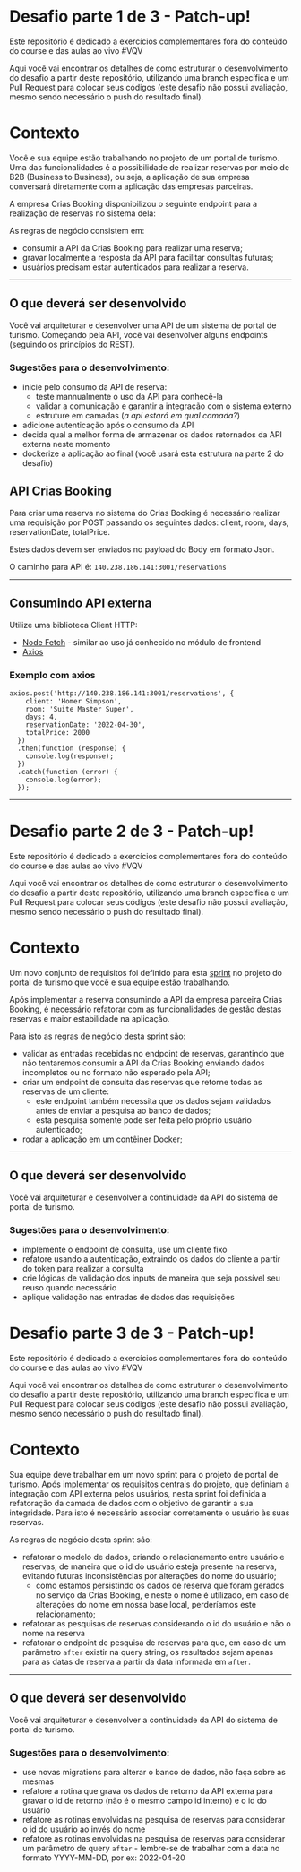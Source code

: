 # Desafio parte 1 de 3 - Patch-up!

Este repositório é dedicado a exercícios complementares fora do conteúdo do course e das aulas ao vivo #VQV

Aqui você vai encontrar os detalhes de como estruturar o desenvolvimento do desafio a partir deste repositório, utilizando uma branch específica e um Pull Request para colocar seus códigos (este desafio não possui avaliação, mesmo sendo necessário o push do resultado final).

# Contexto

Você e sua equipe estão trabalhando no projeto de um portal de turismo. Uma das funcionalidades é a possibilidade de realizar reservas por meio de B2B (Business to Business), ou seja, a aplicação de sua empresa conversará diretamente com a aplicação das empresas parceiras. 

A empresa Crias Booking disponibilizou o seguinte endpoint para a realização de reservas no sistema dela:



As regras de negócio consistem em:

- consumir a API da Crias Booking para realizar uma reserva;
- gravar localmente a resposta da API para facilitar consultas futuras;
- usuários precisam estar autenticados para realizar a reserva.


---

## O que deverá ser desenvolvido

Você vai arquiteturar e desenvolver uma API de um sistema de portal de turismo. Começando pela API, você vai desenvolver alguns endpoints (seguindo os princípios do REST).

### Sugestões para o desenvolvimento:

- inicie pelo consumo da API de reserva:
   - teste mannualmente o uso da API para conhecê-la
   - validar a comunicação e garantir a integração com o sistema externo
   - estruture em camadas (_a api estará em qual camada?_)
- adicione autenticação após o consumo da API
- decida qual a melhor forma de armazenar os dados retornados da API externa neste momento
- dockerize a aplicação ao final (você usará esta estrutura na parte 2 do desafio)

## API Crias Booking

Para criar uma reserva no sistema do Crias Booking é necessário realizar uma requisição por POST passando os seguintes dados: client, room, days, reservationDate, totalPrice. 

Estes dados devem ser enviados no payload do Body em formato Json.

O caminho para API é: `140.238.186.141:3001/reservations`


---

## Consumindo API externa

Utilize uma biblioteca Client HTTP:

- [Node Fetch](https://www.npmjs.com/package/node-fetch) - similar ao uso já conhecido no módulo de frontend
- [Axios](https://www.npmjs.com/package/axios)

### Exemplo com axios

```
axios.post('http://140.238.186.141:3001/reservations', {
    client: 'Homer Simpson', 
    room: 'Suite Master Super',
    days: 4, 
    reservationDate: '2022-04-30', 
    totalPrice: 2000
  })
  .then(function (response) {
    console.log(response);
  })
  .catch(function (error) {
    console.log(error);
  });

```
---

# Desafio parte 2 de 3 - Patch-up!

Este repositório é dedicado a exercícios complementares fora do conteúdo do course e das aulas ao vivo #VQV

Aqui você vai encontrar os detalhes de como estruturar o desenvolvimento do desafio a partir deste repositório, utilizando uma branch específica e um Pull Request para colocar seus códigos (este desafio não possui avaliação, mesmo sendo necessário o push do resultado final).

# Contexto

Um novo conjunto de requisitos foi definido para esta [sprint](https://pt.wikipedia.org/wiki/Sprint_(desenvolvimento_de_software)) no projeto do portal de turismo que você e sua equipe estão trabalhando.

Após implementar a reserva consumindo a API da empresa parceira Crias Booking, é necessário refatorar com as funcionalidades de gestão destas reservas e maior estabilidade na aplicação. 

Para isto as regras de negócio desta sprint são:

- validar as entradas recebidas no endpoint de reservas, garantindo que não tentaremos consumir a API da Crias Booking enviando dados incompletos ou no formato não esperado pela API;
- criar um endpoint de consulta das reservas que retorne todas as reservas de um cliente:
   - este endpoint também necessita que os dados sejam validados antes de enviar a pesquisa ao banco de dados;
   - esta pesquisa somente pode ser feita pelo próprio usuário autenticado;
- rodar a aplicação em um contêiner Docker;

---

## O que deverá ser desenvolvido

Você vai arquiteturar e desenvolver a continuidade da API do sistema de portal de turismo. 

### Sugestões para o desenvolvimento:

- implemente o endpoint de consulta, use um cliente fixo
- refatore usando a autenticação, extraindo os dados do cliente a partir do token para realizar a consulta
- crie lógicas de validação dos inputs de maneira que seja possível seu reuso quando necessário
- aplique validação nas entradas de dados das requisições

# Desafio parte 3 de 3 - Patch-up!

Este repositório é dedicado a exercícios complementares fora do conteúdo do course e das aulas ao vivo #VQV

Aqui você vai encontrar os detalhes de como estruturar o desenvolvimento do desafio a partir deste repositório, utilizando uma branch específica e um Pull Request para colocar seus códigos (este desafio não possui avaliação, mesmo sendo necessário o push do resultado final).

# Contexto

Sua equipe deve trabalhar em um novo sprint para o projeto de portal de turismo. Após implementar os requisitos centrais do projeto, que definiam a integração com API externa pelos usuários, nesta sprint foi definida a refatoração da camada de dados com o objetivo de garantir a sua integridade. Para isto é necessário associar corretamente o usuário às suas reservas.

As regras de negócio desta sprint são:

- refatorar o modelo de dados, criando o relacionamento entre usuário e reservas, de maneira que o id do usuário esteja presente na reserva, evitando futuras inconsistências por alterações do nome do usuário;
   - como estamos persistindo os dados de reserva que foram gerados no serviço da Crias Booking, e neste o nome é utilizado, em caso de alterações do nome em nossa base local, perderíamos este relacionamento;
- refatorar as pesquisas de reservas considerando o id do usuário e não o nome na reserva
- refatorar o endpoint de pesquisa de reservas para que, em caso de um parâmetro `after` existir na query string, os resultados sejam apenas para as datas de reserva a partir da data informada em `after`.

---

## O que deverá ser desenvolvido

Você vai arquiteturar e desenvolver a continuidade da API do sistema de portal de turismo. 

### Sugestões para o desenvolvimento:

- use novas migrations para alterar o banco de dados, não faça sobre as mesmas
- refatore a rotina que grava os dados de retorno da API externa para gravar o id de retorno (não é o mesmo campo id interno) e o id do usuário
- refatore as rotinas envolvidas na pesquisa de reservas para considerar o id do usuário ao invés do nome
- refatore as rotinas envolvidas na pesquisa de reservas para considerar um parâmetro de query `after` - lembre-se de trabalhar com a data no formato YYYY-MM-DD, por ex: 2022-04-20
